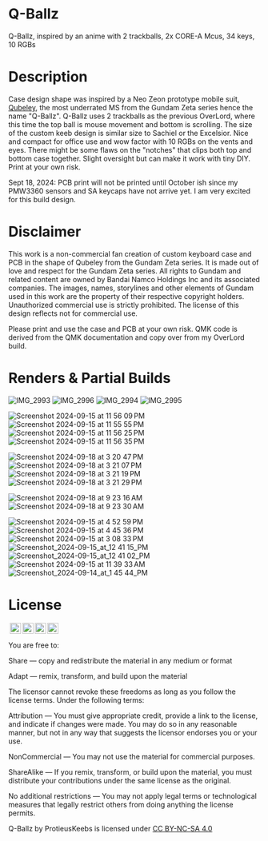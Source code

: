 # Q-Ballz
Q-Ballz, inspired by an anime with 2 trackballs, 2x CORE-A Mcus, 34 keys, 10 RGBs

# Description
Case design shape was inspired by a Neo Zeon prototype mobile suit, [Qubeley](https://gundam.fandom.com/wiki/AMX-004_Qubeley), the most underrated MS from the Gundam Zeta series hence the name "Q-Ballz". Q-Ballz uses 2 trackballs as the previous OverLord, where this time the top ball is mouse movement and bottom is scrolling. The size of the custom keeb design is similar size to
Sachiel or the Excelsior.  Nice and compact for office use and wow factor with 10 RGBs on the vents and eyes. There might be some flaws on the "notches" that clips both top and bottom case together. Slight oversight but can make it work
with tiny DIY. Print at your own risk.

Sept 18, 2024: PCB print will not be printed until October ish since my PMW3360 sensors and SA keycaps have not arrive yet. I am very excited for this build design.

# Disclaimer
This work is a non-commercial fan creation of custom keyboard case and PCB in the shape of Qubeley from the Gundam Zeta series. It is made out of love and respect for the Gundam Zeta series. All rights to Gundam and related content are owned by Bandai Namco Holdings Inc and its associated companies. The images, names, storylines and other elements of Gundam used in this work are the property of their respective copyright holders. Unauthorized commercial use is strictly prohibited. The license of this design reflects not for commercial use.

Please print and use the case and PCB at your own risk. QMK code is derived from the QMK documentation and copy over from my OverLord build.

# Renders & Partial Builds

![IMG_2993](https://github.com/user-attachments/assets/5724c45c-5ebe-4f60-a6bd-61eba5032a56)
![IMG_2996](https://github.com/user-attachments/assets/a9ae41dd-7b20-46de-9888-4392c0b3913f)
![IMG_2994](https://github.com/user-attachments/assets/16900772-15b3-4ad8-b470-6e369eb6fae4)
![IMG_2995](https://github.com/user-attachments/assets/b6177132-7e7e-41c9-be6e-6f282844e87b)

![Screenshot 2024-09-15 at 11 56 09 PM](https://github.com/user-attachments/assets/102ec68e-64e1-4807-a391-3a428c4114c7)
![Screenshot 2024-09-15 at 11 55 55 PM](https://github.com/user-attachments/assets/728c02e0-34e5-42b7-bdbf-cd8f7b6de592)
![Screenshot 2024-09-15 at 11 56 25 PM](https://github.com/user-attachments/assets/5397ba8c-584c-4776-a9ec-e5d1f23d3429)
![Screenshot 2024-09-15 at 11 56 35 PM](https://github.com/user-attachments/assets/d342e1f0-e7dc-4d11-9788-f9141f1fea21)

![Screenshot 2024-09-18 at 3 20 47 PM](https://github.com/user-attachments/assets/0360e0e7-4328-4884-8eca-0afa270354d1)
![Screenshot 2024-09-18 at 3 21 07 PM](https://github.com/user-attachments/assets/06cb01e0-4ad0-4ad6-9ef6-f6f5e8a8feb6)
![Screenshot 2024-09-18 at 3 21 19 PM](https://github.com/user-attachments/assets/ca48a3d8-c47b-4c28-99f4-522bdaaae1dd)
![Screenshot 2024-09-18 at 3 21 29 PM](https://github.com/user-attachments/assets/40a09148-8304-4dfa-84c0-6d9804fe93ec)

![Screenshot 2024-09-18 at 9 23 16 AM](https://github.com/user-attachments/assets/0c7e8b56-076b-448c-ba10-6614b99c8910)
![Screenshot 2024-09-18 at 9 23 30 AM](https://github.com/user-attachments/assets/711ae62b-3110-42c2-9638-b7bd4f9b016e)

![Screenshot 2024-09-15 at 4 52 59 PM](https://github.com/user-attachments/assets/5034bf88-672d-46f9-aad1-112d858c2a86)
![Screenshot 2024-09-15 at 4 45 36 PM](https://github.com/user-attachments/assets/4244cb27-7f79-42fd-84f2-546f11125681)
![Screenshot 2024-09-15 at 3 08 33 PM](https://github.com/user-attachments/assets/3356d69c-110f-445f-9ba0-6ebd593d0261)
![Screenshot_2024-09-15_at_12 41 15_PM](https://github.com/user-attachments/assets/0446f5d9-3845-49bf-9586-516341e97fa9)
![Screenshot_2024-09-15_at_12 41 02_PM](https://github.com/user-attachments/assets/f0bf30ac-1ea9-4337-b3fb-737c045a4b71)
![Screenshot 2024-09-15 at 11 39 33 AM](https://github.com/user-attachments/assets/f007f27b-6b04-46ae-9f79-dc47b394e307)
![Screenshot_2024-09-14_at_1 45 44_PM](https://github.com/user-attachments/assets/2530334a-58b7-4707-adb7-56468f0389f3)


# License

<img style="height:22px!important;margin-left:3px;vertical-align:text-bottom;" src="https://mirrors.creativecommons.org/presskit/icons/cc.svg?ref=chooser-v1"><img style="height:22px!important;margin-left:3px;vertical-align:text-bottom;" src="https://mirrors.creativecommons.org/presskit/icons/by.svg?ref=chooser-v1"><img style="height:22px!important;margin-left:3px;vertical-align:text-bottom;" src="https://mirrors.creativecommons.org/presskit/icons/nc.svg?ref=chooser-v1"><img style="height:22px!important;margin-left:3px;vertical-align:text-bottom;" src="https://mirrors.creativecommons.org/presskit/icons/sa.svg?ref=chooser-v1"></a></p>

You are free to:

Share — copy and redistribute the material in any medium or format

Adapt — remix, transform, and build upon the material

The licensor cannot revoke these freedoms as long as you follow the license terms.
Under the following terms:

Attribution — You must give appropriate credit, provide a link to the license, and indicate if changes were made. You may do so in any reasonable manner, but not in any way that suggests the licensor endorses you or your use.

NonCommercial — You may not use the material for commercial purposes.

ShareAlike — If you remix, transform, or build upon the material, you must distribute your contributions under the same license as the original.

No additional restrictions — You may not apply legal terms or technological measures that legally restrict others from doing anything the license permits.

Q-Ballz by ProtieusKeebs is licensed under [CC BY-NC-SA 4.0](https://creativecommons.org/licenses/by-nc-sa/4.0/?ref=chooser-v1)
